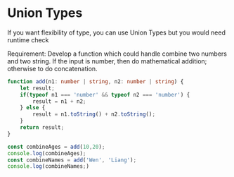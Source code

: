 # Union Types

If you want flexibility of type, you can use Union Types but you would need runtime check

Requirement: Develop a function which could handle combine two numbers and two string. If the input is number, then do mathematical addition; otherwise to do concatenation.

```typescript
function add(n1: number | string, n2: number | string) {
    let result;
    if(typeof n1 === 'number' && typeof n2 === 'number') {
        result = n1 + n2;
    } else {
        result = n1.toString() + n2.toString();
    }
    return result;
}

const combineAges = add(10,20);
console.log(combineAges);
const combineNames = add('Wen', 'Liang');
console.log(combineNames;)
```

